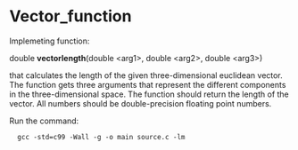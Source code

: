 # Vector_function

Implemeting function:

  double **vectorlength**(double &lt;arg1&gt;, double &lt;arg2&gt;, double &lt;arg3&gt;)

that calculates the length of the given three-dimensional euclidean vector. The function gets three arguments that represent the different components in the three-dimensional space. The function should return the length of the vector. All numbers should be double-precision floating point numbers.

Run the command:
```
  gcc -std=c99 -Wall -g -o main source.c -lm
```
